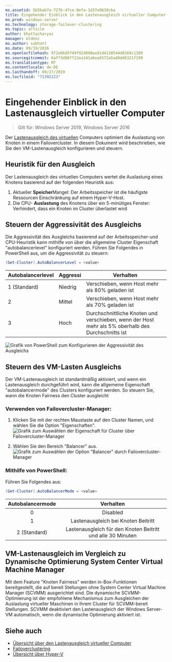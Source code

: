 ```yaml
---
ms.assetid: 5b5bab7a-727b-47ce-8efa-1d37a9639cba
title: Eingehender Einblick in den Lastenausgleich virtueller Computer
ms.prod: windows-server
ms.technology: storage-failover-clustering
ms.topic: article
author: bhattacharyaz
manager: eldenc
ms.author: subhatt
ms.date: 09/19/2016
ms.openlocfilehash: 972e86d5f49f92d090eed1d4130544d0269c1309
ms.sourcegitcommit: 6aff3d88ff22ea141a6ea6572a5ad8dd6321f199
ms.translationtype: MT
ms.contentlocale: de-DE
ms.lasthandoff: 09/27/2019
ms.locfileid: "71392223"
---
```

# <a name="virtual-machine-load-balancing-deep-dive"></a>Eingehender Einblick in den Lastenausgleich virtueller Computer

> Gilt für: Windows Server 2019, Windows Server 2016

Der [Lastenausgleich des virtuellen](vm-load-balancing-overview.md) Computers optimiert die Auslastung von Knoten in einem Failovercluster. In diesem Dokument wird beschrieben, wie Sie den VM-Lastenausgleich konfigurieren und steuern. 

## <a id="heuristics-for-balancing"></a>Heuristik für den Ausgleich
Der Lastenausgleich des virtuellen Computers wertet die Auslastung eines Knotens basierend auf der folgenden Heuristik aus:
1. Aktueller **Speicher**Mangel: Der Arbeitsspeicher ist die häufigste Ressourcen Einschränkung auf einem Hyper-V-Host.
2. Die CPU- **Auslastung** des Knotens über ein 5-minütiges Fenster: Verhindert, dass ein Knoten im Cluster überlastet wird

## <a id="controlling-aggressiveness-of-balancing"></a>Steuern der Aggressivität des Ausgleichs
Die Aggressivität des Ausgleichs basierend auf der Arbeitsspeicher-und CPU-Heuristik kann mithilfe von über die allgemeine Cluster Eigenschaft "autobalancerlevel" konfiguriert werden. Führen Sie Folgendes in PowerShell aus, um die Aggressivität zu steuern:

```PowerShell
(Get-Cluster).AutoBalancerLevel = <value>
```

| Autobalancerlevel | Aggressi | Verhalten |
|-------------------|----------------|----------|
| 1 (Standard) | Niedrig | Verschieben, wenn Host mehr als 80% geladen ist |
| 2 | Mittel | Verschieben, wenn Host mehr als 70% geladen ist |
| 3 | Hoch | Durchschnittliche Knoten und verschieben, wenn der Host mehr als 5% oberhalb des Durchschnitts ist | 

![Grafik von PowerShell zum Konfigurieren der Aggressivität des Ausgleichs](media/vm-load-balancing/detailed-VM-load-balancing-1.jpg)

## <a name="controlling-vm-load-balancing"></a>Steuern des VM-Lasten Ausgleichs
Der VM-Lastenausgleich ist standardmäßig aktiviert, und wenn ein Lastenausgleich durchgeführt wird, kann die allgemeine Eigenschaft "autobalancermode" des Clusters konfiguriert werden. So steuern Sie, wann die Knoten Fairness den Cluster ausgleicht

### <a name="using-failover-cluster-manager"></a>Verwenden von Failovercluster-Manager:
1. Klicken Sie mit der rechten Maustaste auf den Cluster Namen, und wählen Sie die Option "Eigenschaften".  
    ![Grafik zum Auswählen der Eigenschaft für Cluster über Failovercluster-Manager](media/vm-load-balancing/detailed-VM-load-balancing-2.jpg)

2.  Wählen Sie den Bereich "Balancer" aus.  
    ![Grafik zum Auswählen der Option "Balancer" durch Failovercluster-Manager](media/vm-load-balancing/detailed-VM-load-balancing-3.jpg)

### <a name="using-powershell"></a>Mithilfe von PowerShell:
Führen Sie Folgendes aus:
```powershell
(Get-Cluster).AutoBalancerMode = <value>
```

|Autobalancermode |Verhalten| 
|:----------------:|:----------:|
|0| Disabled| 
|1| Lastenausgleich bei Knoten Beitritt| 
|2 (Standard)| Lastenausgleich für den Knoten Beitritt und alle 30 Minuten |

## <a name="vm-load-balancing-vs-system-center-virtual-machine-manager-dynamic-optimization"></a>VM-Lastenausgleich im Vergleich zu Dynamische Optimierung System Center Virtual Machine Manager
Mit dem Feature "Knoten Fairness" werden in-Box-Funktionen bereitgestellt, die auf bereit Stellungen ohne System Center Virtual Machine Manager (SCVMM) ausgerichtet sind. Die dynamische SCVMM-Optimierung ist der empfohlene Mechanismus zum Ausgleichen der Auslastung virtueller Maschinen in Ihrem Cluster für SCVMM-bereit Stellungen. SCVMM deaktiviert den Lastenausgleich der Windows Server-VM automatisch, wenn die dynamische Optimierung aktiviert ist.

## <a name="see-also"></a>Siehe auch
* [Übersicht über den Lastenausgleich virtueller Computer](vm-load-balancing-overview.md)
* [Failoverclustering](failover-clustering-overview.md)
* [Übersicht über Hyper-V](../virtualization/hyper-v/Hyper-V-on-Windows-Server.md)
